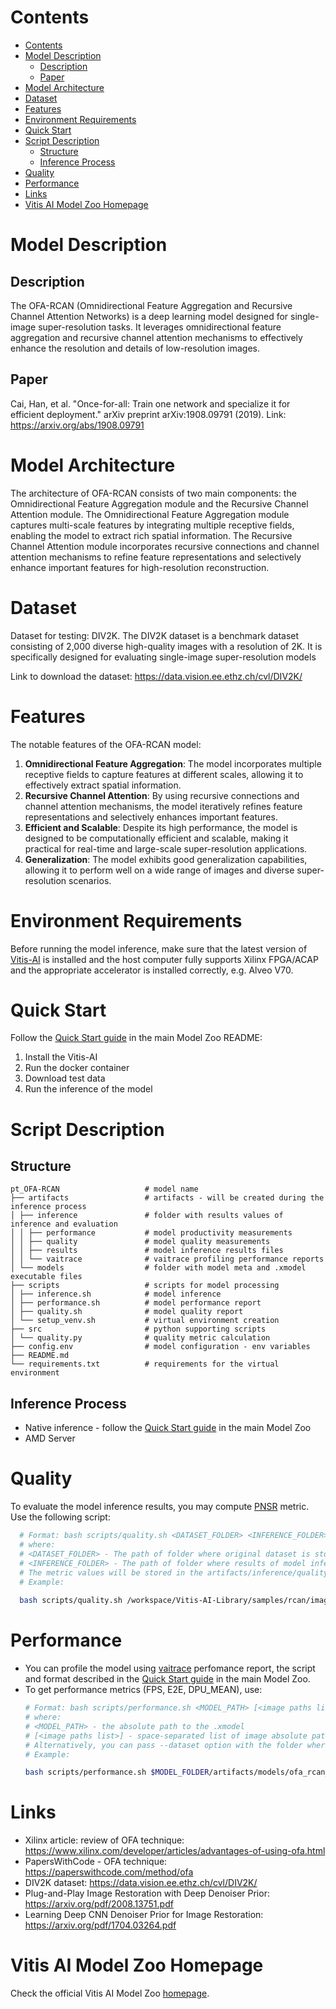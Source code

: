 ﻿# Contents

- [Contents](#contents)
- [Model Description](#model-description)
  - [Description](#description)
  - [Paper](#paper)
- [Model Architecture](#model-architecture)
- [Dataset](#dataset)
- [Features](#features)
- [Environment Requirements](#environment-requirements)
- [Quick Start](#quick-start)
- [Script Description](#script-description)
  - [Structure](#structure)
  - [Inference Process](#inference-process)
- [Quality](#quality)
- [Performance](#performance)
- [Links](#links)
- [Vitis AI Model Zoo Homepage](#vitis-ai-model-zoo-homepage)

# Model Description

## Description

The OFA-RCAN (Omnidirectional Feature Aggregation and Recursive Channel Attention Networks) is a deep learning model 
designed for single-image super-resolution tasks. It leverages omnidirectional feature aggregation and recursive channel 
attention mechanisms to effectively enhance the resolution and details of low-resolution images.

## Paper

Cai, Han, et al. "Once-for-all: Train one network and specialize it for efficient deployment." 
arXiv preprint arXiv:1908.09791 (2019). Link: https://arxiv.org/abs/1908.09791

# Model Architecture

The architecture of OFA-RCAN consists of two main components: the Omnidirectional Feature Aggregation module and 
the Recursive Channel Attention module. The Omnidirectional Feature Aggregation module captures multi-scale features 
by integrating multiple receptive fields, enabling the model to extract rich spatial information. 
The Recursive Channel Attention module incorporates recursive connections and channel attention mechanisms to refine 
feature representations and selectively enhance important features for high-resolution reconstruction.

# Dataset

Dataset for testing: DIV2K. The DIV2K dataset is a benchmark dataset consisting of 2,000 diverse high-quality images with a resolution of 2K. 
It is specifically designed for evaluating single-image super-resolution models

Link to download the  dataset: https://data.vision.ee.ethz.ch/cvl/DIV2K/

# Features

The notable features of the OFA-RCAN model:

1. **Omnidirectional Feature Aggregation**: The model incorporates multiple receptive fields to capture features at different scales, allowing it to effectively extract spatial information.
2. **Recursive Channel Attention**: By using recursive connections and channel attention mechanisms, the model iteratively refines feature representations and selectively enhances important features.
3. **Efficient and Scalable**: Despite its high performance, the model is designed to be computationally efficient and scalable, making it practical for real-time and large-scale super-resolution applications.
4. **Generalization**: The model exhibits good generalization capabilities, allowing it to perform well on a wide range of images and diverse super-resolution scenarios.

# Environment Requirements

Before running the model inference, make sure that the latest version of
[Vitis-AI](https://xilinx.github.io/Vitis-AI/3.5/html/docs/install/install.html) is installed and the host computer fully supports
Xilinx FPGA/ACAP and the appropriate accelerator is installed correctly, e.g. Alveo V70.

# Quick Start

Follow the [Quick Start guide](../../../README.md#quick-start) in the main Model Zoo README:

1. Install the Vitis-AI
2. Run the docker container
3. Download test data
4. Run the inference of the model

# Script Description

## Structure

```text
pt_OFA-RCAN                   # model name 
├── artifacts                 # artifacts - will be created during the inference process
│ ├── inference               # folder with results values of inference and evaluation
│ │ ├── performance           # model productivity measurements
│ │ ├── quality               # model quality measurements
│ │ ├── results               # model inference results files
│ │ └── vaitrace              # vaitrace profiling performance reports
│ └── models                  # folder with model meta and .xmodel executable files
├── scripts                   # scripts for model processing 
│ ├── inference.sh            # model inference
│ ├── performance.sh          # model performance report
│ ├── quality.sh              # model quality report
│ └── setup_venv.sh           # virtual environment creation
├── src                       # python supporting scripts
│ └── quality.py              # quality metric calculation
├── config.env                # model configuration - env variables
├── README.md
└── requirements.txt          # requirements for the virtual environment
```

## Inference Process

- Native inference - follow the [Quick Start guide](../../../README.md#quick-start) in the main Model Zoo
- AMD Server

# Quality

To evaluate the model inference results, you may compute [PNSR](https://en.wikipedia.org/wiki/Peak_signal-to-noise_ratio) metric.
Use the following script:

```bash
  # Format: bash scripts/quality.sh <DATASET_FOLDER> <INFERENCE_FOLDER>
  # where:
  # <DATASET_FOLDER> - The path of folder where original dataset is stored.
  # <INFERENCE_FOLDER> - The path of folder where results of model inference is stored.
  # The metric values will be stored in the artifacts/inference/quality/psnr.txt file
  # Example:
  
  bash scripts/quality.sh /workspace/Vitis-AI-Library/samples/rcan/images/ $MODEL_FOLDER/artifacts/inference/results/
```

# Performance

- You can profile the model using [vaitrace](https://docs.xilinx.com/r/en-US/ug1414-vitis-ai/Starting-a-Simple-Trace-with-vaitrace) perfomance report,
  the script and format described in the [Quick Start guide](../../../README.md#vaitrace) in the main Model Zoo.
- To get performance metrics (FPS, E2E, DPU_MEAN), use:
  ```bash
  # Format: bash scripts/performance.sh <MODEL_PATH> [<image paths list>]
  # where:
  # <MODEL_PATH> - the absolute path to the .xmodel
  # [<image paths list>] - space-separated list of image absolute paths
  # Alternatively, you can pass --dataset option with the folder where images are stored.
  # Example:

  bash scripts/performance.sh $MODEL_FOLDER/artifacts/models/ofa_rcan_latency_pt/ofa_rcan_latency_pt.xmodel --dataset /workspace/Vitis-AI-Library/samples/rcan/images/
  ```


# Links

- Xilinx article: review of OFA technique: https://www.xilinx.com/developer/articles/advantages-of-using-ofa.html
- PapersWithCode - OFA technique: https://paperswithcode.com/method/ofa
- DIV2K dataset: https://data.vision.ee.ethz.ch/cvl/DIV2K/
- Plug-and-Play Image Restoration with Deep Denoiser Prior: https://arxiv.org/pdf/2008.13751.pdf
- Learning Deep CNN Denoiser Prior for Image Restoration: https://arxiv.org/pdf/1704.03264.pdf

# Vitis AI Model Zoo Homepage

Check the official Vitis AI Model Zoo [homepage](https://github.com/Xilinx/Vitis-AI/tree/master/model_zoo).

